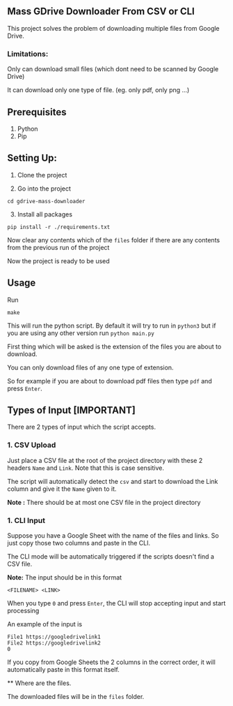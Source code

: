 ## Mass GDrive Downloader From CSV or CLI

This project solves the problem of downloading multiple files from Google Drive.

### Limitations:

Only can download small files (which dont need to be scanned by Google Drive)

It can download only one type of file. (eg. only pdf, only png ...)

## Prerequisites

1. Python
2. Pip

## Setting Up:

1. Clone the project

2. Go into the project
```
cd gdrive-mass-downloader
```
3. Install all packages
```
pip install -r ./requirements.txt
```
Now clear any contents which of the `files` folder if there are any contents from the previous run of the project

Now the project is ready to be used

## Usage

Run
```
make
```
This will run the python script. By default it will try to run in `python3` but if you are using any other version run `python main.py`

First thing which will be asked is the extension of the files you are about to download.

You can only download files of any one type of extension.

So for example if you are about to download pdf files then type `pdf` and press `Enter`.

## Types of Input [IMPORTANT]

There are 2 types of input which the script accepts.

### 1. CSV Upload

Just place a CSV file at the root of the project directory with these 2 headers `Name` and `Link`. Note that this is case sensitive.

The script will automatically detect the `csv` and start to download the Link column and give it the `Name` given to it.

**Note :**
There should be at most one CSV file in the project directory

### 1. CLI Input

Suppose you have a Google Sheet with the name of the files and links. So just copy those two columns and paste in the CLI.

The CLI mode will be automatically triggered if the scripts doesn't find a CSV file.

**Note:**
The input should be in this format
```
<FILENAME> <LINK>
```
When you type `0` and press `Enter`, the CLI will stop accepting input and start processing

An example of the input is
```
File1 https://googledrivelink1
File2 https://googledrivelink2
0
```
If you copy from Google Sheets the 2 columns in the correct order, it will automatically paste in this format itself.

** Where are the files.

The downloaded files will be in the `files` folder.

